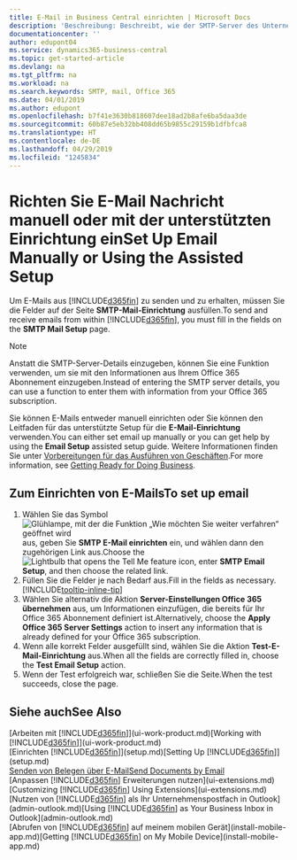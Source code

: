 ```yaml
---
title: E-Mail in Business Central einrichten | Microsoft Docs
description: 'Beschreibung: Beschreibt, wie der SMTP-Server des Unternehmens verwendet wird, um in Business Central E-Mail zu senden und zu empfangen und wie die E-Mail-Servereinstellungen verwendet werden, die im Office 365 Abonnement erstellt wurden.'
documentationcenter: ''
author: edupont04
ms.service: dynamics365-business-central
ms.topic: get-started-article
ms.devlang: na
ms.tgt_pltfrm: na
ms.workload: na
ms.search.keywords: SMTP, mail, Office 365
ms.date: 04/01/2019
ms.author: edupont
ms.openlocfilehash: b7f41e3630b818607dee18ad2b8afe6ba5daa3de
ms.sourcegitcommit: 60b87e5eb32bb408dd65b9855c29159b1dfbfca8
ms.translationtype: HT
ms.contentlocale: de-DE
ms.lasthandoff: 04/29/2019
ms.locfileid: "1245834"
---
```

# <a name="set-up-email-manually-or-using-the-assisted-setup"></a><span data-ttu-id="9ccb9-103">Richten Sie E-Mail Nachricht manuell oder mit der unterstützten Einrichtung ein</span><span class="sxs-lookup"><span data-stu-id="9ccb9-103">Set Up Email Manually or Using the Assisted Setup</span></span>
<span data-ttu-id="9ccb9-104">Um E-Mails aus [!INCLUDE[d365fin](includes/d365fin_md.md)] zu senden und zu erhalten, müssen Sie die Felder auf der Seite **SMTP-Mail-Einrichtung** ausfüllen.</span><span class="sxs-lookup"><span data-stu-id="9ccb9-104">To send and receive emails from within [!INCLUDE[d365fin](includes/d365fin_md.md)], you must fill in the fields on the **SMTP Mail Setup** page.</span></span>

> [!NOTE]  
>   <span data-ttu-id="9ccb9-105">Anstatt die SMTP-Server-Details einzugeben, können Sie eine Funktion verwenden, um sie mit den Informationen aus Ihrem Office 365 Abonnement einzugeben.</span><span class="sxs-lookup"><span data-stu-id="9ccb9-105">Instead of entering the SMTP server details, you can use a function to enter them with information from your Office 365 subscription.</span></span>

<span data-ttu-id="9ccb9-106">Sie können E-Mails entweder manuell einrichten oder Sie können den Leitfaden für das unterstützte Setup für die **E-Mail-Einrichtung** verwenden.</span><span class="sxs-lookup"><span data-stu-id="9ccb9-106">You can either set email up manually or you can get help by using the **Email Setup** assisted setup guide.</span></span> <span data-ttu-id="9ccb9-107">Weitere Informationen finden Sie unter [Vorbereitungen für das Ausführen von Geschäften](ui-get-ready-business.md).</span><span class="sxs-lookup"><span data-stu-id="9ccb9-107">For more information, see [Getting Ready for Doing Business](ui-get-ready-business.md).</span></span>  

## <a name="to-set-up-email"></a><span data-ttu-id="9ccb9-108">Zum Einrichten von E-Mails</span><span class="sxs-lookup"><span data-stu-id="9ccb9-108">To set up email</span></span>
1. <span data-ttu-id="9ccb9-109">Wählen Sie das Symbol ![Glühlampe, mit der die Funktion „Wie möchten Sie weiter verfahren“ geöffnet wird](media/ui-search/search_small.png "Wie möchten Sie weiter verfahren?") aus, geben Sie **SMTP E-Mail einrichten** ein, und wählen dann den zugehörigen Link aus.</span><span class="sxs-lookup"><span data-stu-id="9ccb9-109">Choose the ![Lightbulb that opens the Tell Me feature](media/ui-search/search_small.png "Tell me what you want to do") icon, enter **SMTP Email Setup**, and then choose the related link.</span></span>
2. <span data-ttu-id="9ccb9-110">Füllen Sie die Felder je nach Bedarf aus.</span><span class="sxs-lookup"><span data-stu-id="9ccb9-110">Fill in the fields as necessary.</span></span> [!INCLUDE[tooltip-inline-tip](includes/tooltip-inline-tip_md.md)]
3. <span data-ttu-id="9ccb9-111">Wählen Sie alternativ die Aktion **Server-Einstellungen Office 365 übernehmen** aus, um Informationen einzufügen, die bereits für Ihr Office 365 Abonnement definiert ist.</span><span class="sxs-lookup"><span data-stu-id="9ccb9-111">Alternatively, choose the **Apply Office 365 Server Settings** action to insert any information that is already defined for your Office 365 subscription.</span></span>
4. <span data-ttu-id="9ccb9-112">Wenn alle korrekt Felder ausgefüllt sind, wählen Sie die Aktion **Test-E-Mail-Einrichtung** aus.</span><span class="sxs-lookup"><span data-stu-id="9ccb9-112">When all the fields are correctly filled in, choose the **Test Email Setup** action.</span></span>
5. <span data-ttu-id="9ccb9-113">Wenn der Test erfolgreich war, schließen Sie die Seite.</span><span class="sxs-lookup"><span data-stu-id="9ccb9-113">When the test succeeds, close the page.</span></span>

## <a name="see-also"></a><span data-ttu-id="9ccb9-114">Siehe auch</span><span class="sxs-lookup"><span data-stu-id="9ccb9-114">See Also</span></span>  
<span data-ttu-id="9ccb9-115">[Arbeiten mit [!INCLUDE[d365fin](includes/d365fin_md.md)]](ui-work-product.md)</span><span class="sxs-lookup"><span data-stu-id="9ccb9-115">[Working with [!INCLUDE[d365fin](includes/d365fin_md.md)]](ui-work-product.md)</span></span>  
<span data-ttu-id="9ccb9-116">[Einrichten [!INCLUDE[d365fin](includes/d365fin_md.md)]](setup.md)</span><span class="sxs-lookup"><span data-stu-id="9ccb9-116">[Setting Up [!INCLUDE[d365fin](includes/d365fin_md.md)]](setup.md)</span></span>  
[<span data-ttu-id="9ccb9-117">Senden von Belegen über E-Mail</span><span class="sxs-lookup"><span data-stu-id="9ccb9-117">Send Documents by Email</span></span>](ui-how-send-documents-email.md)  
<span data-ttu-id="9ccb9-118">[Anpassen [!INCLUDE[d365fin](includes/d365fin_md.md)] Erweiterungen nutzen](ui-extensions.md)</span><span class="sxs-lookup"><span data-stu-id="9ccb9-118">[Customizing [!INCLUDE[d365fin](includes/d365fin_md.md)] Using Extensions](ui-extensions.md)</span></span>  
<span data-ttu-id="9ccb9-119">[Nutzen von [!INCLUDE[d365fin](includes/d365fin_md.md)] als Ihr Unternehmenspostfach in Outlook](admin-outlook.md)</span><span class="sxs-lookup"><span data-stu-id="9ccb9-119">[Using [!INCLUDE[d365fin](includes/d365fin_md.md)] as Your Business Inbox in Outlook](admin-outlook.md)</span></span>  
<span data-ttu-id="9ccb9-120">[Abrufen von [!INCLUDE[d365fin](includes/d365fin_md.md)] auf meinem mobilen Gerät](install-mobile-app.md)</span><span class="sxs-lookup"><span data-stu-id="9ccb9-120">[Getting [!INCLUDE[d365fin](includes/d365fin_md.md)] on My Mobile Device](install-mobile-app.md)</span></span>
